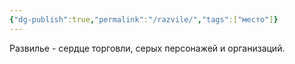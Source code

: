 ```yaml
---
{"dg-publish":true,"permalink":"/razvile/","tags":["место"]}
---
```



Развилье - сердце торговли, серых персонажей и организаций.